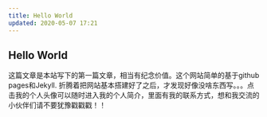 ```yaml
---
title: Hello World
updated: 2020-05-07 17:21
---
```


## Hello World
这篇文章是本站写下的第一篇文章，相当有纪念价值。这个网站简单的基于github pages和Jekyll. 折腾着把网站基本搭建好了之后，才发现好像没啥东西写。。。点击我的个人头像可以随时进入我的个人简介，里面有我的联系方式，想和我交流的小伙伴们请不要犹豫戳戳戳！！
